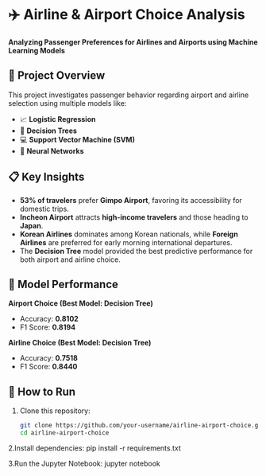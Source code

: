 # ✈️ Airline & Airport Choice Analysis
**Analyzing Passenger Preferences for Airlines and Airports using Machine Learning Models**

## 🚀 Project Overview
This project investigates passenger behavior regarding airport and airline selection using multiple models like:
- 📈 **Logistic Regression**
- 🌳 **Decision Trees**
- 💻 **Support Vector Machine (SVM)**
- 🤖 **Neural Networks**

## 📋 Key Insights
- **53% of travelers** prefer **Gimpo Airport**, favoring its accessibility for domestic trips.
- **Incheon Airport** attracts **high-income travelers** and those heading to **Japan**.
- **Korean Airlines** dominates among Korean nationals, while **Foreign Airlines** are preferred for early morning international departures.
- The **Decision Tree** model provided the best predictive performance for both airport and airline choice.

## 🔧 Model Performance
**Airport Choice (Best Model: Decision Tree)**
- Accuracy: **0.8102**
- F1 Score: **0.8194**

**Airline Choice (Best Model: Decision Tree)**
- Accuracy: **0.7518**
- F1 Score: **0.8440**

## 🧠 How to Run
1. Clone this repository:
   ```bash
   git clone https://github.com/your-username/airline-airport-choice.git
   cd airline-airport-choice
2.Install dependencies:
pip install -r requirements.txt

3.Run the Jupyter Notebook:
jupyter notebook

